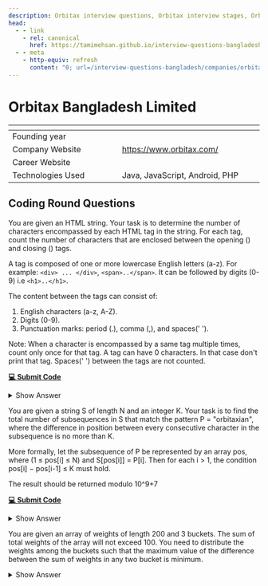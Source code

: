 ```yaml
---
description: Orbitax interview questions, Orbitax interview stages, Orbitax interview details, Orbitax interview question and answers
head:
  - - link
    - rel: canonical
      href: https://tamimehsan.github.io/interview-questions-bangladesh/companies/orbitax
  - - meta
    - http-equiv: refresh
      content: "0; url=/interview-questions-bangladesh/companies/orbitax"
---
```

# Orbitax Bangladesh Limited 

| <img width="441" height="1"> | <img width="441" height="1"> |
| :-| :- |
| Founding year | |
| Company Website | https://www.orbitax.com/ |
| Career Website |  |
| Technologies Used| Java, JavaScript, Android, PHP |

## Coding Round Questions
<article>

You are given an HTML string. Your task is to determine the number of characters encompassed by each HTML tag in the string. For each tag, count the number of characters that are enclosed between the opening (<tag>) and closing (</tag>) tags.

A tag is composed of one or more lowercase English letters (a-z). For example: `<div> ... </div>`, `<span>..</span>`. It can be followed by digits (0-9) i.e `<h1>..</h1>`.

The content between the tags can consist of:
1. English characters (a-z, A-Z).
2. Digits (0-9).
3. Punctuation marks: period (.), comma (,), and spaces(' ').

Note:
When a character is encompassed by a same tag multiple times, count only once for that tag.
A tag can have 0 characters. In that case don't print that tag.
Spaces(' ') between the tags are not counted.

[**💻 Submit Code**](https://www.hackerrank.com/contests/orbitax-associate-software-engineer-recruitment-2024-phase-1/challenges/count-between-tags/problem)
<details><summary>Show Answer</summary>

```C++
string consume(string &s,int st){
    string tag;
    while(s[st]!='>') tag+=s[st++];
    return tag;
}

void solve(string s) {
    // the total character inside a tag
    map<string,int> totalCharCount;
    // to find the nesting level of a tag
    // eg. <p><p></p></p>, here p is nested two times
    map<string,int> nestedTagLevel;

    vector<string> tags;
    vector<int> charCount;

    // signifies root level tag
    // helps to simplify code logic
    tags.push_back("");
    charCount.push_back(0);

    for(int i=0;i<s.size();i++){
        if( s[i] == '<' and s[i+1]!='/'  ){
            // starting tag
            string tag = consume(s,i+1);
            // advance pointer by the consumer
            // character count
            i+=tag.size()+1;
            tags.push_back(tag);
            charCount.push_back(0);
            nestedTagLevel[tag]++;
        }else if( s[i] == '<' and s[i+1] == '/' ){
            // ending tag
            string tag = consume(s,i+2);
             // advance pointer by the consumer
            // character count
            i+=tag.size()+2;
            int cnt = charCount.back();
            nestedTagLevel[tag]--;

            // increment count only if it has no parent
            // tag of same type
            if( nestedTagLevel[tag] == 0 ){
                totalCharCount[tags.back()] += cnt;
            }
            charCount.pop_back();
            tags.pop_back();
            // propagate the character count to its
            // parents too
            charCount.back()+=cnt;

        }else{
            if(s[i] != ' ') charCount.back()++;
        }
    }

    for(auto [tag,cnt]:totalCharCount){
        if(cnt) {
            cout<<tag<<": "<<cnt<<endl;
        }
    }
}
```
</details>
</article>

<article>

You are given a string S of length N and an integer K. Your task is to find the total number of subsequences in S that match the pattern P = "orbitaxian", where the difference in position between every consecutive character in the subsequence is no more than K.

More formally, let the subsequence of P be represented by an array pos, where (1 ≤ pos[i] ≤ N) and S[pos[i]] = P[i]. Then for each i > 1, the condition pos[i] − pos[i-1] ≤ K must hold.

The result should be returned modulo 10^9+7

[**💻 Submit Code**](https://www.hackerrank.com/contests/orbitax-associate-software-engineer-recruitment-2024-phase-1/challenges/orbitax-sub-sequence)
<details><summary>Show Answer</summary>

```C++
#define M 1000000007
map<char,queue<pii> > pos;
map<char,int> cntStack;
int k;
void calc(char prev, char cur,int ind){
    while(pos[prev].size() and ind-pos[prev].front().first>k) {
        cntStack[prev]-=pos[prev].front().second;
        cntStack[prev] %= M;
        cntStack[prev] += M;
        cntStack[prev] %= M;

        pos[prev].pop();
    }
    if( pos[prev].size() ) {
        pos[cur].push({ind,cntStack[prev]});
        cntStack[cur]+=cntStack[prev];
        cntStack[cur] %= M;
    }
}

void solve() {
    string orbitax = "orbitaxIAn";
    pos.clear();
    cntStack.clear();
    int n;
    cin>>n>>k;
    string s;
    cin>>s;
    for(int i=0;i<s.size();i++){
        char cur = s[i];
        char prev;
        if( s[i] == 'o' ){
            pos[cur].push({i,1});
            cntStack[cur]++;
        }else if( s[i] == 'r' ){
            calc('o','r',i);
        }else if( s[i] == 'b' ){
            calc('r','b',i);
        }else if( s[i] == 'i' ){
            calc('b','i',i);
            calc('x','I',i);
        }else if( s[i] == 't' ){
            calc('i','t',i);
        }else if( s[i] == 'a' ){
            calc('t','a',i);
            calc('I','A',i);
        }else if( s[i] == 'x' ){
            calc('a','x',i);
        }else if( s[i] == 'n' ){
            calc('A','n',i);
        }
    }
    cout<<cntStack['n']<<endl;
}

signed main() {
    FASTIO;
    int tc=1;
    cin>>tc;
    while(tc--) solve();
}
```
</details>
</article>

<article>

You are given an array of weights of length 200 and 3 buckets. The sum of total weights of the array will not exceed 100. You need to distribute the weights among the buckets such that the maximum value of the difference between the sum of weights in any two bucket is minimum.
<details><summary>Show Answer</summary>

```C++
bool dp[205][505][505];
// until index i, weights on 1st bucket is j and 2nd bucket is k,
// and 3rd bucket is cumsum[i]-j-k;
void solve() {
    int n;
    cin>>n;
    int weights[n+1];
    int csum = 0;
    for(int i=1;i<=n;i++)
        cin>>weights[i];

    // we can put 0 weight in 1st,2nd and 3rd bucket with 0 weights
    dp[0][0][0] = true;

    for(int i=1;i<=n;i++){
        for(int j=0;j<=min(csum,500);j++){
            for(int k=0;k<=min(csum,500);k++){
                if( !dp[i-1][j][k] ) continue;
                // put it in 1st bucket
                dp[i][j][k] = true;
                // put it in the second bucket
                if( j+weights[i]<=500 ) dp[i][j+weights[i]][k] = true;
                // put it in the third bucket
                if( k+weights[i]<=500 ) dp[i][j][k+weights[i]] = true;
            }
        }
        csum+=weights[i];
    }
    cout<<csum<<endl;
    int mx = -1;
    for(int i=0;i<=min(csum,500);i++){
        for(int j=0;j<=min(csum,500);j++){
            if( dp[n][i][j] == false ) continue;
            int k = csum-i-j;
            cout<<i<<" "<<j<<" "<<k<<endl;
            int val = max( {abs(i-j),abs(j-k),abs(k-i)} );
            mx = mx == -1? val: min(mx,val);
        }
    }
    cout<<mx<<endl;
}
```
</details>
</article>
